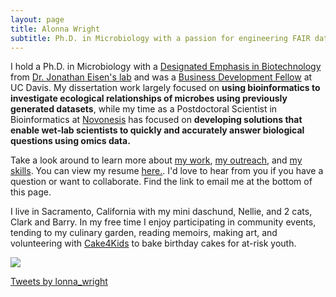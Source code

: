```yaml
---
layout: page
title: Alonna Wright
subtitle: Ph.D. in Microbiology with a passion for engineering FAIR data solutions
---
```


I hold a Ph.D. in Microbiology with a [Designated Emphasis in Biotechnology](https://biotech.ucdavis.edu/DEB_Program) from [Dr. Jonathan Eisen's lab](https://phylogenomics.me/) and was a [Business Development Fellow](https://innovate.ucdavis.edu/business-development-fellowship-program) at UC Davis. My dissertation work largely focused on **using bioinformatics to investigate ecological relationships of microbes using previously generated datasets**, while my time as a Postdoctoral Scientist in Bioinformatics at [Novonesis](https://www.novonesis.com/en) has focused on **developing solutions that enable wet-lab scientists to quickly and accurately answer biological questions using omics data.** 

Take a look around to learn more about [my work](https://alonnawright.github.io/researchprojects/), [my outreach](https://alonnawright.github.io/outreach/), and [my skills](https://alonnawright.github.io/skills/). You can view my resume [here.](https://drive.google.com/file/d/1YDjtusRzyZuxGtNAaEWBpc9jZmv9XNX9/view?usp=drivesdk). I'd love to hear from you if you have a question or want to collaborate. Find the link to email me at the bottom of this page. 

I live in Sacramento, California with my mini daschund, Nellie, and 2 cats, Clark and Barry.  In my free time I enjoy participating in community events, tending to my culinary garden, reading memoirs, making art, and volunteering with [Cake4Kids](https://www.cake4kids.org/) to bake birthday cakes for at-risk youth. 

![](/assets/img/74B06187_Original.jpeg)


<a class="twitter-timeline" data-height="1000" href="https://twitter.com/lonna_wright?ref_src=twsrc%5Etfw">Tweets by lonna_wright</a> <script async src="https://platform.twitter.com/widgets.js" charset="utf-8"></script>


